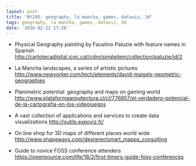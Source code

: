 ```yaml
---
layout: post
title: "Nº295: geography, la mancha, games, dataviz, 3d"
tags: geography, la mancha, games, dataviz, 3d
date: '2016-02-22 17:26'
---
```


* Physical Geography painting by Faustino Paluzie with feature names in Spanish
  http://cartotecadigital.icgc.cat/cdm/singleitem/collection/paluzie/id/2

* La Mancha landscapes, a series of artistic pictures
  http://www.newyorker.com/tech/elements/david-maisels-geometric-geographies

* Planimetric potential: geography and maps on gaming world
  http://www.plataformaarquitectura.cl/cl/776657/el-verdadero-potencial-de-la-cartografia-en-los-videojuegos

* A vast collection of applications and services to create data visualizations
  http://outils.expoviz.fr/

* On line shop for 3D maps of different places world wide
  http://www.shapeways.com/designer/smart_mapps_consulting

* Guide to novice FOSS conference attenders
  https://opensource.com/life/16/2/first-timers-guide-foss-conferences

